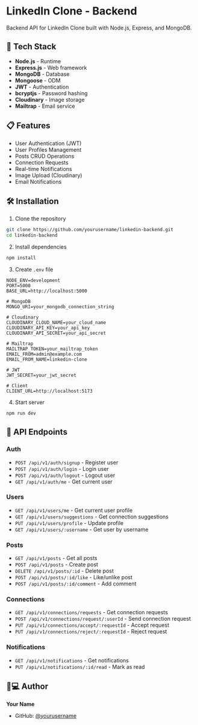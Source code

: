 # LinkedIn Clone - Backend

Backend API for LinkedIn Clone built with Node.js, Express, and MongoDB.

## 🚀 Tech Stack

- **Node.js** - Runtime
- **Express.js** - Web framework
- **MongoDB** - Database
- **Mongoose** - ODM
- **JWT** - Authentication
- **bcryptjs** - Password hashing
- **Cloudinary** - Image storage
- **Mailtrap** - Email service

## 📋 Features

- User Authentication (JWT)
- User Profiles Management
- Posts CRUD Operations
- Connection Requests
- Real-time Notifications
- Image Upload (Cloudinary)
- Email Notifications

## 🛠️ Installation

1. Clone the repository
```bash
git clone https://github.com/yourusername/linkedin-backend.git
cd linkedin-backend
```

2. Install dependencies
```bash
npm install
```

3. Create `.env` file
```env
NODE_ENV=development
PORT=5000
BASE_URL=http://localhost:5000

# MongoDB
MONGO_URI=your_mongodb_connection_string

# Cloudinary
CLOUDINARY_CLOUD_NAME=your_cloud_name
CLOUDINARY_API_KEY=your_api_key
CLOUDINARY_API_SECRET=your_api_secret

# Mailtrap
MAILTRAP_TOKEN=your_mailtrap_token
EMAIL_FROM=admin@example.com
EMAIL_FROM_NAME=linkedin-clone

# JWT
JWT_SECRET=your_jwt_secret

# Client
CLIENT_URL=http://localhost:5173
```

4. Start server
```bash
npm run dev
```

## 📁 API Endpoints

### Auth
- `POST /api/v1/auth/signup` - Register user
- `POST /api/v1/auth/login` - Login user
- `POST /api/v1/auth/logout` - Logout user
- `GET /api/v1/auth/me` - Get current user

### Users
- `GET /api/v1/users/me` - Get current user profile
- `GET /api/v1/users/suggestions` - Get connection suggestions
- `PUT /api/v1/users/profile` - Update profile
- `GET /api/v1/users/:username` - Get user by username

### Posts
- `GET /api/v1/posts` - Get all posts
- `POST /api/v1/posts` - Create post
- `DELETE /api/v1/posts/:id` - Delete post
- `POST /api/v1/posts/:id/like` - Like/unlike post
- `POST /api/v1/posts/:id/comment` - Add comment

### Connections
- `GET /api/v1/connections/requests` - Get connection requests
- `POST /api/v1/connections/request/:userId` - Send connection request
- `PUT /api/v1/connections/accept/:requestId` - Accept request
- `PUT /api/v1/connections/reject/:requestId` - Reject request

### Notifications
- `GET /api/v1/notifications` - Get notifications
- `PUT /api/v1/notifications/:id/read` - Mark as read

## 👨💻 Author

**Your Name**
- GitHub: [@yourusername](https://github.com/yourusername)